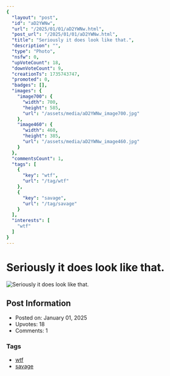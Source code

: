 ```yaml
---
{
  "layout": "post",
  "id": "aD2YWNw",
  "url": "/2025/01/01/aD2YWNw.html",
  "post_url": "/2025/01/01/aD2YWNw.html",
  "title": "Seriously it does look like that.",
  "description": "",
  "type": "Photo",
  "nsfw": 0,
  "upVoteCount": 18,
  "downVoteCount": 9,
  "creationTs": 1735743747,
  "promoted": 0,
  "badges": [],
  "images": {
    "image700": {
      "width": 700,
      "height": 585,
      "url": "/assets/media/aD2YWNw_image700.jpg"
    },
    "image460": {
      "width": 460,
      "height": 385,
      "url": "/assets/media/aD2YWNw_image460.jpg"
    }
  },
  "commentsCount": 1,
  "tags": [
    {
      "key": "wtf",
      "url": "/tag/wtf"
    },
    {
      "key": "savage",
      "url": "/tag/savage"
    }
  ],
  "interests": [
    "wtf"
  ]
}
---
```


# Seriously it does look like that.

![Seriously it does look like that.](/assets/media/aD2YWNw_image700.jpg)

## Post Information

- Posted on: January 01, 2025
- Upvotes: 18
- Comments: 1

### Tags

- [wtf](/tag/wtf)
- [savage](/tag/savage)
